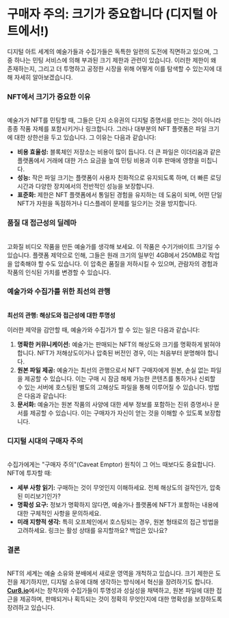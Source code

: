 # 구매자 주의: 크기가 중요합니다 (디지털 아트에서!)

디지털 아트 세계의 예술가들과 수집가들은 독특한 일련의 도전에 직면하고 있으며, 그 중 하나는 민팅 서비스에 의해 부과된 크기 제한과 관련이 있습니다. 이러한 제한이 왜 존재하는지, 그리고 더 투명하고 공정한 시장을 위해 어떻게 이를 탐색할 수 있는지에 대해 자세히 알아보겠습니다.

### **NFT에서 크기가 중요한 이유**

\
예술가가 NFT를 민팅할 때, 그들은 단지 소유권의 디지털 증명서를 만드는 것이 아니라 종종 작품 자체를 포함시키거나 링크합니다. 그러나 대부분의 NFT 플랫폼은 파일 크기에 대한 상한선을 두고 있습니다. 그 이유는 다음과 같습니다:

* **비용 효율성:** 블록체인 저장소는 비용이 많이 듭니다. 더 큰 파일은 이더리움과 같은 플랫폼에서 거래에 대한 가스 요금을 높여 민팅 비용과 이후 판매에 영향을 미칩니다.
* **성능:** 작은 파일 크기는 플랫폼이 사용자 친화적으로 유지되도록 하며, 더 빠른 로딩 시간과 다양한 장치에서의 전반적인 성능을 보장합니다.
* **표준화:** 제한은 NFT 플랫폼에서 통일된 경험을 유지하는 데 도움이 되며, 어떤 단일 NFT가 자원을 독점하거나 디스플레이 문제를 일으키는 것을 방지합니다.

### **품질 대 접근성의 딜레마**

\
고화질 비디오 작품을 만든 예술가를 생각해 보세요. 이 작품은 수기가바이트 크기일 수 있습니다. 플랫폼 제약으로 인해, 그들은 원래 크기의 일부인 4GB에서 250MB로 작업을 압축해야 할 수도 있습니다. 이 압축은 품질을 저하시킬 수 있으며, 관람자의 경험과 작품의 인식된 가치를 변경할 수 있습니다.

### 예술가와 수집가를 위한 최선의 관행 <a href="#ember55" id="ember55"></a>

\
**최선의 관행: 해상도와 접근성에 대한 투명성**

이러한 제약을 감안할 때, 예술가와 수집가가 할 수 있는 일은 다음과 같습니다:

1. **명확한 커뮤니케이션:** 예술가는 판매되는 NFT의 해상도와 크기를 명확하게 밝혀야 합니다. NFT가 저해상도이거나 압축된 버전인 경우, 이는 처음부터 분명해야 합니다.
2. **원본 파일 제공:** 예술가는 최선의 관행으로서 NFT 구매자에게 원본, 손실 없는 파일을 제공할 수 있습니다. 이는 구매 시 잠금 해제 가능한 콘텐츠를 통하거나 신뢰할 수 있는 서버에 호스팅된 별도의 고해상도 파일을 통해 이루어질 수 있습니다. 방법은 다음과 같습니다:
3. **문서화:** 예술가는 원본 작품의 사양에 대한 세부 정보를 포함하는 진위 증명서나 문서를 제공할 수 있습니다. 이는 구매자가 자신이 얻는 것을 이해할 수 있도록 보장합니다.

### **디지털 시대의 구매자 주의**

\
수집가에게는 "구매자 주의"(Caveat Emptor) 원칙이 그 어느 때보다도 중요합니다. NFT에 투자할 때:

* **세부 사항 읽기:** 구매하는 것이 무엇인지 이해하세요. 전체 해상도의 걸작인가, 압축된 미리보기인가?
* **명확성 요구:** 정보가 명확하지 않다면, 예술가나 플랫폼에 NFT가 포함하는 내용에 대한 구체적인 사항을 문의하세요.
* **미래 지향적 생각:** 특히 오프체인에서 호스팅되는 경우, 원본 형태로의 접근 방법을 고려하세요. 링크는 활성 상태를 유지할까요? 백업은 있나요?

### **결론**

\
NFT의 세계는 예술 소유와 분배에서 새로운 영역을 개척하고 있습니다. 크기 제한은 도전을 제기하지만, 디지털 소유에 대해 생각하는 방식에서 혁신을 장려하기도 합니다. [**Cur8.io**](http://cur8.io/)에서는 창작자와 수집가들이 투명성과 성실성을 채택하고, 원본 파일에 대한 접근을 제공하며, 판매되거나 획득되는 것이 정확히 무엇인지에 대한 명확성을 보장하도록 장려하고 있습니다.